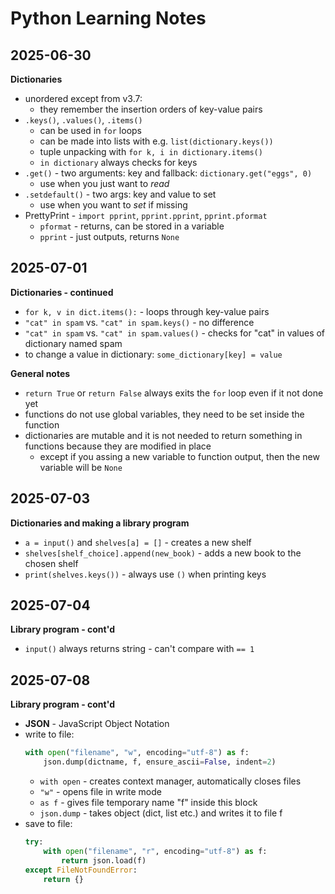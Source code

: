 # Python Learning Notes
## 2025-06-30
**Dictionaries**
- unordered except from v3.7:
	- they remember the insertion orders of key-value pairs
- `.keys()`, `.values()`, `.items()`
	- can be used in `for` loops
	- can be made into lists with e.g. `list(dictionary.keys())`
	- tuple unpacking with `for k, i in dictionary.items()`
	- `in dictionary` always checks for keys
- `.get()` - two arguments: key and fallback: `dictionary.get("eggs", 0)`
	- use when you just want to _read_
- `.setdefault()` - two args: key and value to set
	- use when you want to _set_ if missing
- PrettyPrint - `import pprint`, `pprint.pprint`, `pprint.pformat`
	- `pformat` - returns, can be stored in a variable
	- `pprint` - just outputs, returns `None`

## 2025-07-01
**Dictionaries - continued**
- `for k, v in dict.items():` - loops through key-value pairs
- `"cat" in spam` vs. `"cat" in spam.keys()` - no difference
- `"cat" in spam` vs. `"cat" in spam.values()` - checks for "cat" in values of dictionary named spam
- to change a value in dictionary: `some_dictionary[key] = value`

**General notes**
- `return True` or `return False` always exits the `for` loop even if it not done yet
- functions do not use global variables, they need to be set inside the function
- dictionaries are mutable and it is not needed to return something in functions because they are modified in place
	- except if you assing a new variable to function output, then the new variable will be `None`

## 2025-07-03
**Dictionaries and making a library program**
- `a = input()` and `shelves[a] = []` - creates a new shelf
- `shelves[shelf_choice].append(new_book)` - adds a new book to the chosen shelf
- `print(shelves.keys())` - always use `()` when printing keys

## 2025-07-04
**Library program - cont'd**
- `input()` always returns string - can't compare with `== 1`

## 2025-07-08
**Library program - cont'd**
- **JSON** - JavaScript Object Notation
- write to file:
	```python
	with open("filename", "w", encoding="utf-8") as f:
		json.dump(dictname, f, ensure_ascii=False, indent=2)
	```
	- `with open` -  creates context manager, automatically closes files
	- `"w"` - opens file in write mode
	- `as f` - gives file temporary name "f" inside this block
	- `json.dump` - takes object (dict, list etc.) and writes it to file f
- save to file:
	```python
	try:
		with open("filename", "r", encoding="utf-8") as f:
			return json.load(f)
	except FileNotFoundError:
		return {}
	```















